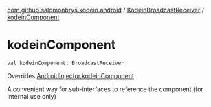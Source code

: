 [com.github.salomonbrys.kodein.android](../index.md) / [KodeinBroadcastReceiver](index.md) / [kodeinComponent](.)

# kodeinComponent

`val kodeinComponent: BroadcastReceiver`

Overrides [AndroidInjector.kodeinComponent](../-android-injector/kodein-component.md)

A convenient way for sub-interfaces to reference the component (for internal use only)

